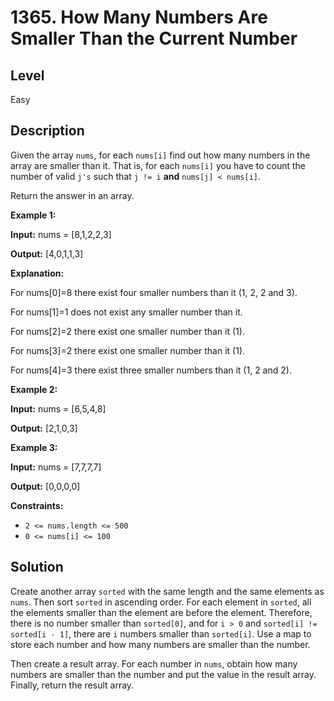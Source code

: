 # 1365. How Many Numbers Are Smaller Than the Current Number
## Level
Easy

## Description
Given the array `nums`, for each `nums[i]` find out how many numbers in the array are smaller than it. That is, for each `nums[i]` you have to count the number of valid `j's` such that `j != i` **and** `nums[j] < nums[i]`.

Return the answer in an array.

**Example 1:**

**Input:** nums = [8,1,2,2,3]

**Output:** [4,0,1,1,3]

**Explanation:**

For nums[0]=8 there exist four smaller numbers than it (1, 2, 2 and 3). 

For nums[1]=1 does not exist any smaller number than it.

For nums[2]=2 there exist one smaller number than it (1). 

For nums[3]=2 there exist one smaller number than it (1). 

For nums[4]=3 there exist three smaller numbers than it (1, 2 and 2).

**Example 2:**

**Input:** nums = [6,5,4,8]

**Output:** [2,1,0,3]

**Example 3:**

**Input:** nums = [7,7,7,7]

**Output:** [0,0,0,0]

**Constraints:**

* `2 <= nums.length <= 500`
* `0 <= nums[i] <= 100`

## Solution
Create another array `sorted` with the same length and the same elements as `nums`. Then sort `sorted` in ascending order. For each element in `sorted`,  all the elements smaller than the element are before the element. Therefore, there is no number smaller than `sorted[0]`, and for `i > 0` and `sorted[i] != sorted[i - 1]`, there are `i` numbers smaller than `sorted[i]`. Use a map to store each number and how many numbers are smaller than the number.

Then create a result array. For each number in `nums`, obtain how many numbers are smaller than the number and put the value in the result array. Finally, return the result array.

